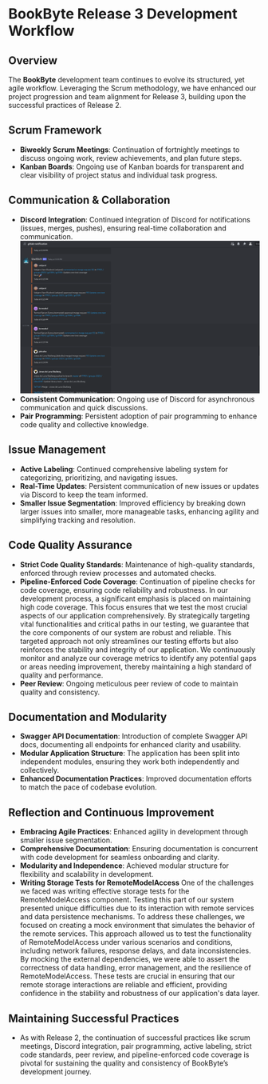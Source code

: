 # BookByte Release 3 Development Workflow

## Overview

The **BookByte** development team continues to evolve its structured, yet agile workflow. Leveraging the Scrum
methodology, we have enhanced our project progression and team alignment for Release 3, building upon the successful
practices of Release 2.

## Scrum Framework

- **Biweekly Scrum Meetings**: Continuation of fortnightly meetings to discuss ongoing work, review achievements, and
  plan future steps.
- **Kanban Boards**: Ongoing use of Kanban boards for transparent and clear visibility of project status and individual
  task progress.

## Communication & Collaboration

- **Discord Integration**: Continued integration of Discord for notifications (issues, merges, pushes), ensuring
  real-time collaboration and communication.
  ![Discord integration](./discord_integration.png)
- **Consistent Communication**: Ongoing use of Discord for asynchronous communication and quick discussions.
- **Pair Programming**: Persistent adoption of pair programming to enhance code quality and collective knowledge.

## Issue Management

- **Active Labeling**: Continued comprehensive labeling system for categorizing, prioritizing, and navigating issues.
- **Real-Time Updates**: Persistent communication of new issues or updates via Discord to keep the team informed.
- **Smaller Issue Segmentation**: Improved efficiency by breaking down larger issues into smaller, more manageable
  tasks, enhancing agility and simplifying tracking and resolution.

## Code Quality Assurance

- **Strict Code Quality Standards**: Maintenance of high-quality standards, enforced through review processes and
  automated checks.
- **Pipeline-Enforced Code Coverage**: Continuation of pipeline checks for code coverage, ensuring code reliability and
  robustness. In our development process, a significant emphasis is placed on maintaining high code coverage. This focus
  ensures that we test the most crucial aspects of our application comprehensively. By strategically targeting vital
  functionalities and critical paths in our testing, we guarantee that the core components of our system are robust and
  reliable. This targeted approach not only streamlines our testing efforts but also reinforces the stability and
  integrity of our application. We continuously monitor and analyze our coverage metrics to identify any potential gaps
  or areas needing improvement, thereby maintaining a high standard of quality and performance.
- **Peer Review**: Ongoing meticulous peer review of code to maintain quality and consistency.

## Documentation and Modularity

- **Swagger API Documentation**: Introduction of complete Swagger API docs, documenting all endpoints for enhanced
  clarity and usability.
- **Modular Application Structure**: The application has been split into independent modules, ensuring they work both
  independently and collectively.
- **Enhanced Documentation Practices**: Improved documentation efforts to match the pace of codebase evolution.

## Reflection and Continuous Improvement

- **Embracing Agile Practices**: Enhanced agility in development through smaller issue segmentation.
- **Comprehensive Documentation**: Ensuring documentation is concurrent with code development for seamless onboarding
  and clarity.
- **Modularity and Independence**: Achieved modular structure for flexibility and scalability in development.
- **Writing Storage Tests for RemoteModelAccess** One of the challenges we faced was writing effective storage tests for
  the RemoteModelAccess component. Testing this part of our system presented unique difficulties due to its interaction
  with remote services and data persistence mechanisms. To address these challenges, we focused on creating a mock
  environment that simulates the behavior of the remote services. This approach allowed us to test the functionality of
  RemoteModelAccess under various scenarios and conditions, including network failures, response delays, and data
  inconsistencies. By mocking the external dependencies, we were able to assert the correctness of data handling, error
  management, and the resilience of RemoteModelAccess. These tests are crucial in ensuring that our remote storage
  interactions are reliable and efficient, providing confidence in the stability and robustness of our application's
  data layer.

## Maintaining Successful Practices

- As with Release 2, the continuation of successful practices like scrum meetings, Discord integration, pair
  programming, active labeling, strict code standards, peer review, and pipeline-enforced code coverage is pivotal for
  sustaining the quality and consistency of BookByte’s development journey.
